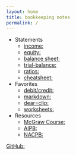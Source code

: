 ```yaml
---
layout: home
title: bookkeeping notes
permalink: /
---
```


- Statements    
    - [income:](2024-01-17-dincome-statement)   
    - [equity:](2024-01-17-cchanges-in-equity)  
    - [balance sheet:](2024-01-17-bbalance-sheet)   
    - [trial-balance:]("2024-01-28-trial-balance)  
    - [ratios:](2024-01-17-afin-ratios)  
    - [cheatsheet:](2024-01-16-order-of-financial-statements")  
- Favorites
    - [debit/credit:](2023-12-27-youtube-debit-credits-explained)   
    - [markdown:](2020-02-28-sample-markdown)  
    - [dear=clip:](2023-12-27-dear-clip)  
    - [worksheets:](2024-01-16-worksheet-template)  
- Resources   
    - [McGraw Course:]("https://connect.mheducation.com/connect/hmStudentCourseList.do")  
    - [AIPB:]("https://aipb.org)   
    - [NACPB:]("https://www.certifiedpublicbookkeeper.org)   

[GitHub:]("https://github.com/mcc-us")   

